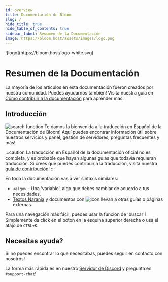 ```yaml
---
id: overview
title: Documentación de Bloom
slug: /
hide_title: true
hide_table_of_contents: true
sidebar_label: Resumen de la Documentación
image: https://bloom.host/assets/images/logo.png
---
```


<div class="text--center">
![logo](https://bloom.host/logo-white.svg)
<h1>Resumen de la Documentación</h1>
</div>

La mayoría de los artículos en esta documentación fueron creados por nuestra comunidad. Puedes ayudarnos también!
Visita nuestra guía en [Cómo contribuir a la documentación](https://docs.bloom.host/extras/contributing) para aprender más.

## Introducción
![search function](/imgs/getting_started/overview/2.png)
Te damos la bienvenida a la traducción en Español de la Documentación de Bloom! Aquí puedes encontrar información útil
sobre nuestros servicios y panel, gestión de servidores, preguntas frecuentes y más!

:::caution
La traducción en Español de la documentación oficial no es completa, y es probable que hayan algunas guías que todavía
requieran traducción. Si crees que puedes contribuir a la traducción, visita nuestra [guía de contribución](https://docs.bloom.host/extras/contributing)!
:::

En toda la documentación vas a ver sintaxis similares:
- `<algo>` - Una 'variable', algo que debes cambiar de acuerdo a tus necesidades.
- [Textos Naranja](.) y documentos con ![icon](/imgs/getting_started/overview/1.png) llevan a
otras guías o páginas externas.

Para una navegación más fácil, puedes usar la función de 'buscar'! Simplemente da click en el botón en la esquina
superior derecha o usa el atajo de `CTRL+K`.

## Necesitas ayuda?

Si no puedes encontrar lo que necesitabas, puedes seguir en contacto con nosotros!

La forma más rápida es en nuestro [Servidor de Discord](https://discord.gg/bloom) y pregunta en `#support-chat`!
